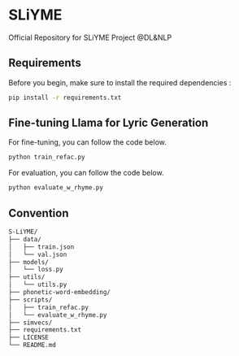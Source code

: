 # SLiYME
Official Repository for SLiYME Project @DL&amp;NLP

## Requirements 
Before you begin, make sure to install the required dependencies :
```bash
pip install -r requirements.txt 
```

## Fine-tuning Llama for Lyric Generation 
For fine-tuning, you can follow the code below. 
```bash
python train_refac.py 
```

For evaluation, you can follow the code below.
```bash
python evaluate_w_rhyme.py
```

## Convention
```bash
S-LiYME/
├── data/
│   ├── train.json
│   └── val.json
├── models/
│   └── loss.py
├── utils/
│   └── utils.py
├── phonetic-word-embedding/
├── scripts/
│   ├── train_refac.py
│   └── evaluate_w_rhyme.py
├── simvecs/
├── requirements.txt
├── LICENSE
└── README.md
```
